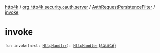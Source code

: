[http4k](../../index.md) / [org.http4k.security.oauth.server](../index.md) / [AuthRequestPersistenceFilter](index.md) / [invoke](./invoke.md)

# invoke

`fun invoke(next: `[`HttpHandler`](../../org.http4k.core/-http-handler.md)`): `[`HttpHandler`](../../org.http4k.core/-http-handler.md) [(source)](https://github.com/http4k/http4k/blob/master/http4k-security-oauth/src/main/kotlin/org/http4k/security/oauth/server/AuthRequestPersistenceFilter.kt#L7)